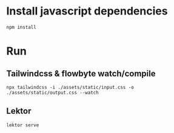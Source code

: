 # Install javascript dependencies
`npm install`

# Run

## Tailwindcss & flowbyte watch/compile
`npx tailwindcss -i ./assets/static/input.css -o ./assets/static/output.css --watch`

## Lektor
`lektor serve`



